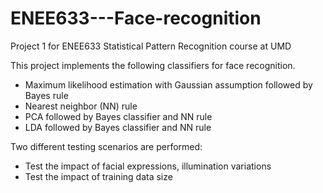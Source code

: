# ENEE633---Face-recognition
Project 1 for ENEE633 Statistical Pattern Recognition course at UMD

This project implements the following classifiers for face recognition.
- Maximum likelihood estimation with Gaussian assumption followed by Bayes rule
- Nearest neighbor (NN) rule
- PCA followed by Bayes classifier and NN rule
- LDA followed by Bayes classifier and NN rule

Two different testing scenarios are performed:
- Test the impact of facial expressions, illumination variations
- Test the impact of training data size
